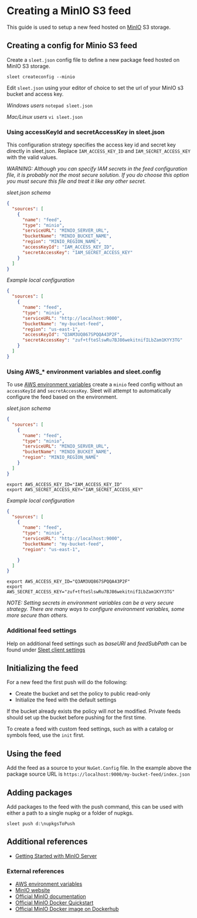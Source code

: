 # Creating a MinIO S3 feed

This guide is used to setup a new feed hosted on [MinIO](https://min.io/) S3 storage.

## Creating a config for Minio S3 feed

Create a `sleet.json` config file to define a new package feed hosted on MinIO S3 storage.

``sleet createconfig --minio``

Edit `sleet.json` using your editor of choice to set the url of your MinIO s3 bucket and access key.

*Windows users*
``notepad sleet.json``

*Mac/Linux users*
``vi sleet.json``

### Using accessKeyId and secretAccessKey in sleet.json
This configuration strategy specifies the access key id and secret key directly in sleet.json. Replace `IAM_ACCESS_KEY_ID` and `IAM_SECRET_ACCESS_KEY` with the valid values.

*WARNING: Although you can specify IAM secrets in the feed configuration file, it is probably not the most secure solution. If you do choose this option you must secure this file and treat it like any other secret.*

*sleet.json schema*
```json
{
  "sources": [
    {
      "name": "feed",
      "type": "minio",
      "serviceURL": "MINIO_SERVER_URL",
      "bucketName": "MINIO_BUCKET_NAME",
      "region": "MINIO_REGION_NAME",
      "accessKeyId": "IAM_ACCESS_KEY_ID",
      "secretAccessKey": "IAM_SECRET_ACCESS_KEY"
    }
  ]
}
```

*Example local configuration*
```json
{
  "sources": [
    {
      "name": "feed",
      "type": "minio",
      "serviceURL": "http://localhost:9000",
      "bucketName": "my-bucket-feed",
      "region": "us-east-1",
      "accessKeyId": "Q3AM3UQ867SPQQA43P2F",
      "secretAccessKey": "zuf+tfteSlswRu7BJ86wekitnifILbZam1KYY3TG"
    }
  ]
}
```

### Using AWS_* environment variables and sleet.config
To use [AWS environment variables](https://docs.aws.amazon.com/cli/latest/userguide/cli-configure-envvars.html) create a `minio` feed config without an `accessKeyId` and `secretAccessKey`. Sleet will attempt to automatically configure the feed based on the environment.

*sleet.json schema*
```json
{
  "sources": [
    {
      "name": "feed",
      "type": "minio",
      "serviceURL": "MINIO_SERVER_URL",
      "bucketName": "MINIO_BUCKET_NAME",
      "region": "MINIO_REGION_NAME"
    }
  ]
}
```

```terminal
export AWS_ACCESS_KEY_ID="IAM_ACCESS_KEY_ID"
export AWS_SECRET_ACCESS_KEY="IAM_SECRET_ACCESS_KEY"
```

*Example local configuration*
```json
{
  "sources": [
    {
      "name": "feed",
      "type": "minio",
      "serviceURL": "http://localhost:9000",
      "bucketName": "my-bucket-feed",
      "region": "us-east-1",

    }
  ]
}
```

```terminal
export AWS_ACCESS_KEY_ID="Q3AM3UQ867SPQQA43P2F"
export AWS_SECRET_ACCESS_KEY="zuf+tfteSlswRu7BJ86wekitnifILbZam1KYY3TG"
```

*NOTE: Setting secrets in environment variables can be a very secure strategy. There are many ways to configure environment variables, some more secure than others.*


### Additional feed settings

Help on additional feed settings such as *baseURI* and *feedSubPath* can be found under [Sleet client settings](client-settings.md)

## Initializing the feed

For a new feed the first push will do the following:

* Create the bucket and set the policy to public read-only
* Initialize the feed with the default settings

If the bucket already exists the policy will *not* be modified. Private feeds should set up the bucket before pushing for the first time.

To create a feed with custom feed settings, such as with a catalog or symbols feed, use the `init` first.

## Using the feed

Add the feed as a source to your `NuGet.Config` file. In the example above the package source URL is ``https://localhost:9000/my-bucket-feed/index.json``

## Adding packages

Add packages to the feed with the push command, this can be used with either a path to a single nupkg or a folder of nupkgs.

``sleet push d:\nupkgsToPush``

## Additional references
* [Getting Started with MinIO Server](getting-started-with-minio.md)

### External references
* [AWS environment variables](https://docs.aws.amazon.com/cli/latest/userguide/cli-configure-envvars.html)
* [MinIO website](https://min.io/)
* [Official MinIO documentation](https://docs.min.io/)
* [Official MinIO Docker Quickstart](https://docs.min.io/docs/minio-docker-quickstart-guide.html)
* [Official MinIO Docker image on Dockerhub](https://hub.docker.com/r/minio/minio)